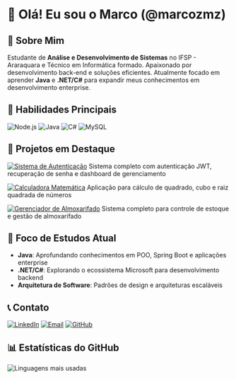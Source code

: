 # 👋 Olá! Eu sou o Marco (@marcozmz)

## 🚀 Sobre Mim

Estudante de **Análise e Desenvolvimento de Sistemas** no IFSP - Araraquara e Técnico em Informática formado. Apaixonado por desenvolvimento back-end e soluções eficientes. Atualmente focado em aprender **Java** e **.NET/C#** para expandir meus conhecimentos em desenvolvimento enterprise.

## 📌 Habilidades Principais

![Node.js](https://img.shields.io/badge/Node.js-339933?logo=nodedotjs&logoColor=white)
![Java](https://img.shields.io/badge/Java-ED8B00?logo=openjdk&logoColor=white)
![C#](https://img.shields.io/badge/C%23-239120?logo=c-sharp&logoColor=white)
![MySQL](https://img.shields.io/badge/MySQL-4479A1?logo=mysql&logoColor=white)

## 🌟 Projetos em Destaque

[![Sistema de Autenticação](https://img.shields.io/badge/🔐_Sistema_de_Autenticação-000000?style=for-the-badge)](https://github.com/marcozmz/Sistema-de-Autentica-o-e-Gerenciamento-de-Pedidos-ts-node)
Sistema completo com autenticação JWT, recuperação de senha e dashboard de gerenciamento

[![Calculadora Matemática](https://img.shields.io/badge/🧮_Calculadora_Matemática-000000?style=for-the-badge)](https://github.com/marcozmz/numero-ao-quadrado-cubo-raizQuadrada)
Aplicação para cálculo de quadrado, cubo e raiz quadrada de números

[![Gerenciador de Almoxarifado](https://img.shields.io/badge/📦_Gerenciador_de_Almoxarifado-000000?style=for-the-badge)](https://github.com/marcozmz/Gerenciador-de-Almoxarifado---Node.js)
Sistema completo para controle de estoque e gestão de almoxarifado

## 🎯 Foco de Estudos Atual

- **Java**: Aprofundando conhecimentos em POO, Spring Boot e aplicações enterprise
- **.NET/C#**: Explorando o ecossistema Microsoft para desenvolvimento backend
- **Arquitetura de Software**: Padrões de design e arquiteturas escaláveis

## 📞 Contato

[![LinkedIn](https://img.shields.io/badge/LinkedIn-0077B5?style=flat&logo=linkedin)](https://www.linkedin.com/in/marcoazanchettamontagna/)
[![Email](https://img.shields.io/badge/Email-D14836?style=flat&logo=gmail)](mailto:mamontagna100@gmail.com)
[![GitHub](https://img.shields.io/badge/GitHub-181717?style=flat&logo=github)](https://github.com/marcozmz)

## 📊 Estatísticas do GitHub

![Linguagens mais usadas](https://github-readme-stats.vercel.app/api/top-langs/?username=marcozmz&layout=compact&theme=radical)
